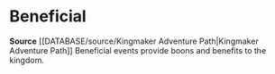 ﻿---
id: '449'
name: Beneficial
rarity: Common
rus_type_level: null
source: '[[DATABASE/source/Kingmaker Adventure Path|Kingmaker Adventure Path]]'
trait:
- Beneficial
type: Trait

---
# Beneficial

**Source** [[DATABASE/source/Kingmaker Adventure Path|Kingmaker Adventure Path]]
Beneficial events provide boons and benefits to the kingdom.